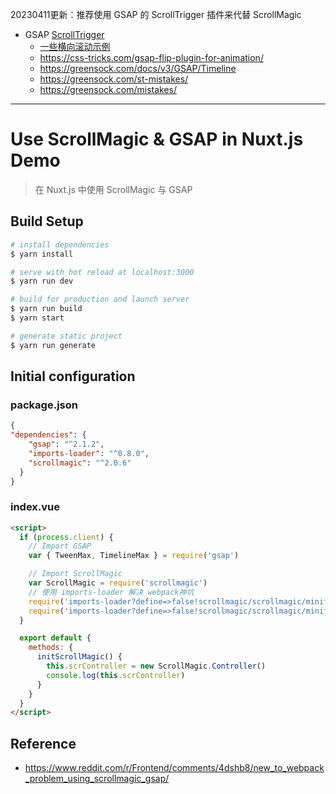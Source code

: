 20230411更新：推荐使用 GSAP 的 ScrollTrigger 插件来代替 ScrollMagic

- GSAP [ScrollTrigger](https://greensock.com/scrolltrigger/)
	- [一些横向滚动示例](https://greensock.com/forums/topic/28457-gsap-scrolltrigger-horizontal-scroll-timeline-animation/)
	- https://css-tricks.com/gsap-flip-plugin-for-animation/
	- https://greensock.com/docs/v3/GSAP/Timeline
	- https://greensock.com/st-mistakes/
	- https://greensock.com/mistakes/

---

# Use ScrollMagic & GSAP in Nuxt.js Demo

> 在 Nuxt.js 中使用 ScrollMagic 与 GSAP

## Build Setup

``` bash
# install dependencies
$ yarn install

# serve with hot reload at localhost:3000
$ yarn run dev

# build for production and launch server
$ yarn run build
$ yarn start

# generate static project
$ yarn run generate
```

## Initial configuration

### package.json

```json
{
"dependencies": {
    "gsap": "^2.1.2",
    "imports-loader": "^0.8.0",
    "scrollmagic": "^2.0.6"
  }
}
```

### index.vue

```html
<script>
  if (process.client) {
    // Import GSAP
    var { TweenMax, TimelineMax } = require('gsap')

    // Import ScrollMagic
    var ScrollMagic = require('scrollmagic')
    // 使用 imports-loader 解决 webpack神坑
    require('imports-loader?define=>false!scrollmagic/scrollmagic/minified/plugins/animation.gsap.min')
    require('imports-loader?define=>false!scrollmagic/scrollmagic/minified/plugins/debug.addIndicators.min')
  }

  export default {
    methods: {
      initScrollMagic() {
        this.scrController = new ScrollMagic.Controller()
        console.log(this.scrController)
      }
    }
  }
</script>
```

## Reference

- https://www.reddit.com/r/Frontend/comments/4dshb8/new_to_webpack_problem_using_scrollmagic_gsap/
